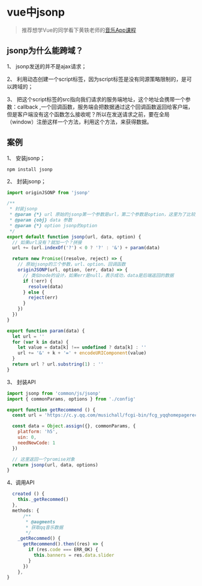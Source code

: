 # vue中jsonp

> 推荐想学Vue的同学看下黄轶老师的[音乐App课程][1]

 ## **jsonp为什么能跨域？**

1、 jsonp发送的并不是ajax请求；

2、 利用动态创建一个script标签，因为script标签是没有同源策略限制的，是可以跨域的；

3、 把这个script标签的src指向我们请求的服务端地址，这个地址会携带一个参数：callback ,一个回调函数，服务端会把数据通过这个回调函数返回给客户端，但是客户端没有这个函数怎么接收呢？所以在发送请求之前，要在全局（window）注册这样一个方法，利用这个方法，来获得数据。

## **案例**

1、 安装jsonp；
       
```
npm install jsonp
```

2、 封装jsonp；

```js
import originJSONP from 'jsonp'

/**
 * 封装jsonp
 * @param {*} url 原始的jsonp第一个参数是url，第二个参数是option，这里为了比较好写参数做了下封装
 * @param {obj} data 参数
 * @param {*} option jsonp的option
 */
export default function jsonp(url, data, option) {
  // 如果url没有？就加一个？拼接
  url += (url.indexOf('?') < 0 ? '?' : '&') + param(data)

  return new Promise((resolve, reject) => {
    // 原始jsonp的三个参数，url、option、回调函数
    originJSONP(url, option, (err, data) => {
      // 类似node的设计，如果err是null，表示成功，data是后端返回的数据
      if (!err) {
        resolve(data)
      } else {
        reject(err)
      }
    })
  })
}

export function param(data) {
  let url = ''
  for (var k in data) {
    let value = data[k] !== undefined ? data[k] : ''
    url += '&' + k + '=' + encodeURIComponent(value)
  }
  return url ? url.substring(1) : ''
}

```

3、 封装API

```js
import jsonp from 'common/js/jsonp'
import { commonParams, options } from './config'

export function getRecommend () {
  const url = 'https://c.y.qq.com/musichall/fcgi-bin/fcg_yqqhomepagerecommend.fcg'

  const data = Object.assign({}, commonParams, {
    platform: 'h5',
    uin: 0,
    needNewCode: 1
  })

  // 这里返回一个promise对象
  return jsonp(url, data, options)
}

```
 
4、调用API

```js
  created () {
    this._getRecommed()
  },
  methods: {
      /**
       * @augments
       * 获取qq音乐数据
       */
    _getRecommed() {
      getRecommend().then((res) => {
        if (res.code === ERR_OK) {
          this.banners = res.data.slider
        }
      })
    },
}
```


  [1]: https://coding.imooc.com/class/107.html